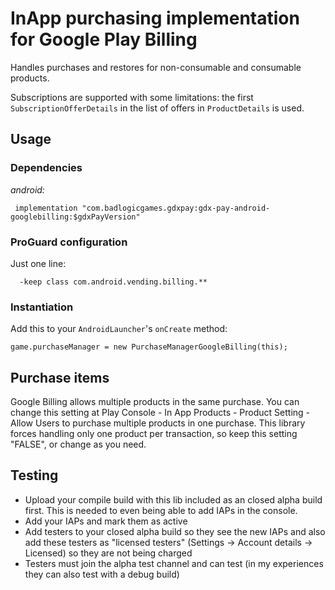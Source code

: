 # InApp purchasing implementation for Google Play Billing

Handles purchases and restores for non-consumable and consumable products.

Subscriptions are supported with some limitations: the first `SubscriptionOfferDetails` in the list of offers in `ProductDetails` is used.

## Usage

### Dependencies

*android:*

     implementation "com.badlogicgames.gdxpay:gdx-pay-android-googlebilling:$gdxPayVersion"


### ProGuard configuration
Just one line:

      -keep class com.android.vending.billing.**

### Instantiation

Add this to your `AndroidLauncher`'s `onCreate` method:

    game.purchaseManager = new PurchaseManagerGoogleBilling(this);

## Purchase items

Google Billing allows multiple products in the same purchase. You can change this setting at Play Console - In App Products - Product Setting - Allow Users to purchase multiple products in one purchase. This library forces handling only one product per transaction, so keep this setting "FALSE", or change as you need.


## Testing
* Upload your compile build with this lib included as an closed alpha build first. This is needed to even being able to add IAPs in the console.
* Add your IAPs and mark them as active
* Add testers to your closed alpha build so they see the new IAPs and also add these testers as "licensed testers" (Settings -> Account details -> Licensed) so they are not being charged
* Testers must join the alpha test channel and can test (in my experiences they can also test with a debug build)

